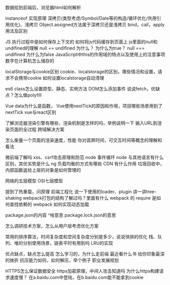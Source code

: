 
数据给到前端后，浏览器html如何解析

instanceof 实现原理
深拷贝(类型考虑/Symbol/Date等的构造/循环优化/共用引用优化)、浅拷贝
Object.assigned方法属于深拷贝还是浅拷贝
bind，call，apply用法及区别


JS 执行过程中是如何保存上下文的
如何将js代码缓存到页面上
js里面的null和undifined的理解
null == undifined 为什么？ 为什么为true？
null === undifined 为什么为false
JavaScript中this的作用域的特点以及使用上的注意事项
数字在计算机怎么储存的


localStorage与cookie区别
cookie、localstorage的区别，哪些情况和设置，请求不会携带cookie
如何设置localstorage自动清理


es6 class怎么设置原型、静态、实例方法
DOM怎么添加事件
说说fetch，优缺点？怎么做polyfill

Vue data为什么是函数，
Vue使用nextTick的原因和作用，项目哪些场景用到了nextTick
vue与react区别


了解浏览器渲染引擎有哪些，渲染机制是怎样的吗，举例说明一下
输入URL到渲染页面的全过程
跨域解决方案


怎么衡量一个页面的渲染速度，性能
你对首屏时间，可交互时间等概念的理解和看法




微前端了解吗
xss、csrf攻击原理和防范
node 事件循环
node 与其他语言有什么区别，其优劣势是什么
ng 负载均衡的方式有哪些
CDN 有什么作用
垃圾回收中，内部函数返给上层的对象是如何管理的


网络的五层模型
OSI七层模型


提到了热重载，问原理
前端工程化
说一下使用的loader、plugin
讲一讲tree-shaking
webpack打包的结构了解过吗？里面有什么
webpack 的 require 是如何查找依赖的
webpack 如何实现动态加载

package.json的内容
^啥意思
package.lock.json的意思

怎么调研技术方案，怎么从用户层考虑优化方案


常用的排序算法，时间复杂度和空间复杂度分别是多少，说说快排的优化
栈、队列、堆的分别使用场景，链表平时有用到吗
LRU的实现




优点缺点，缺点怎么提高
怎么学习的，为什么走前端
最近看什么书
给你印象最深的挫折
抗压能力如何，如何解压，举个例子
职业发展规划


HTTPS怎么保证数据安全
https加密原理，中间人攻击知道吗
为什么https构建请求速度慢？
在a.baidu.com中登陆，在b.baidu.com能不能拿到cookie
